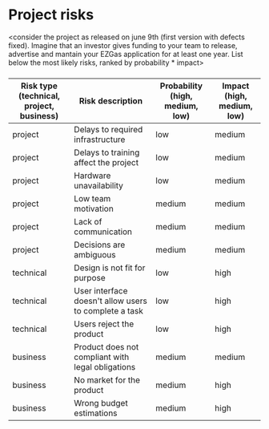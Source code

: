 # Project risks

<consider the project as released on june 9th (first version with defects fixed).
Imagine that an investor gives funding to your team to release, advertise and mantain 
your  EZGas application for at least one year. 
List below the most likely risks, ranked by probability * impact>

###

|  Risk type (technical, project, business) | Risk description | Probability (high, medium, low) | Impact (high, medium, low)|
| ------ | ------ | ---------- | --------------- | 
| project | Delays to required infrastructure | low |medium |
| project | Delays to training affect the project | low | medium |
| project | Hardware unavailability | low | medium |
| project | Low team motivation|medium | medium|
| project | Lack of communication| medium | medium |
| project | Decisions are ambiguous| medium | medium |
| technical | Design is not fit for purpose | low | high |
| technical | User interface doesn't allow users to complete a task | low | high |
| technical | Users reject the product | low | high |
| business | Product does not compliant with legal obligations | medium | medium |
| business | No market for the product | medium | high |
| business | Wrong budget estimations | medium | high |